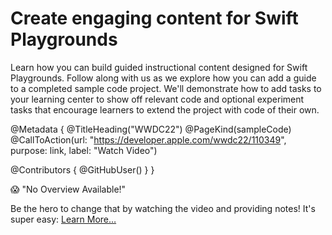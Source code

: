 # Create engaging content for Swift Playgrounds

Learn how you can build guided instructional content designed for Swift Playgrounds. Follow along with us as we explore how you can add a guide to a completed sample code project. We'll demonstrate how to add tasks to your learning center to show off relevant code and optional experiment tasks that encourage learners to extend the project with code of their own.

@Metadata {
   @TitleHeading("WWDC22")
   @PageKind(sampleCode)
   @CallToAction(url: "https://developer.apple.com/wwdc22/110349", purpose: link, label: "Watch Video")

   @Contributors {
      @GitHubUser(<replace this with your GitHub handle>)
   }
}

😱 "No Overview Available!"

Be the hero to change that by watching the video and providing notes! It's super easy:
 [Learn More…](https://wwdcnotes.github.io/WWDCNotes/documentation/wwdcnotes/contributing)
